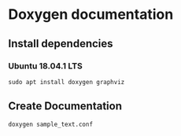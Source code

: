 # Doxygen documentation

## Install dependencies

### Ubuntu 18.04.1 LTS
```
sudo apt install doxygen graphviz
```
## Create Documentation
```
doxygen sample_text.conf
```
